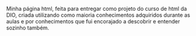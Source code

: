 Minha página html, feita para entregar como projeto do curso de html da DIO, criada utilizando como maioria conhecimentos adquiridos durante as aulas e por conhecimentos que fui encorajado a descobrir e entender sozinho também.
